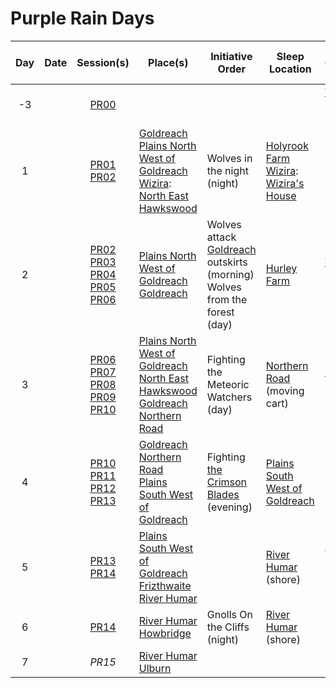 # Purple Rain Days

| Day | Date | Session(s) | Place(s) | Initiative Order | Sleep Location | Player Character Visions |
|:---:|---|:---:|---|---|---|---|
| -3 | | [PR00](sessions.md/PR00.md) | | | | [Thanea](../../astarus/people/thanea.md) Deva Dream 1 |
| 1 | | [PR01](sessions.md/PR01.md)<br />[PR02](sessions.md/PR02.md) | [Goldreach](../../astarus/civilisations/kingdom-of-astor/settlements/goldreach/README.md)<br />[Plains North West of Goldreach](../../astarus/places/wilderness/plains-north-west-of-goldreach.md)<br />[Wizira](../../astarus/people/wizira.md): [North East Hawkswood](../../astarus/places/wilderness/north-east-hawkswood.md) | Wolves in the night (night) | [Holyrook Farm](../../astarus/civilisations/kingdom-of-astor/settlements/goldreach/places/holyrook-farm.md)<br />[Wizira](../../astarus/people/wizira.md): [Wizira's House](../../astarus/civilisations/kingdom-of-astor/settlements/goldreach/places/wiziras-house.md) | |
| 2 | | [PR02](sessions.md/PR02.md)<br />[PR03](sessions.md/PR03.md)<br />[PR04](sessions.md/PR04.md)<br />[PR05](sessions.md/PR05.md)<br />[PR06](sessions.md/PR06.md) | [Plains North West of Goldreach](../../astarus/places/wilderness/plains-north-west-of-goldreach.md)<br />[Goldreach](../../astarus/civilisations/kingdom-of-astor/settlements/goldreach/README.md) | Wolves attack [Goldreach](../../astarus/civilisations/kingdom-of-astor/settlements/goldreach/README.md) outskirts (morning)<br />Wolves from the forest (day) | [Hurley Farm](../../astarus/civilisations/kingdom-of-astor/settlements/goldreach/places/hurley-farm.md) | [Thanea](../../astarus/people/thanea.md) Deva Dream 2 |
| 3 | | [PR06](sessions.md/PR06.md)<br />[PR07](sessions.md/PR07.md)<br />[PR08](sessions.md/PR08.md)<br />[PR09](sessions.md/PR09.md)<br />[PR10](sessions.md/PR10.md) | [Plains North West of Goldreach](../../astarus/places/wilderness/plains-north-west-of-goldreach.md)<br />[North East Hawkswood](../../astarus/places/wilderness/north-east-hawkswood.md)<br />[Goldreach](../../astarus/civilisations/kingdom-of-astor/settlements/goldreach/README.md)<br />[Northern Road](../../astarus/places/roads/northern-road.md) | Fighting the Meteoric Watchers (day) | [Northern Road](../../astarus/places/roads/northern-road.md) (moving cart) | [Saoirse](../../astarus/people/saoirse.md) Deva Dream 1 |
| 4 | | [PR10](sessions.md/PR10.md)<br />[PR11](sessions.md/PR11.md)<br />[PR12](sessions.md/PR12.md)<br />[PR13](sessions.md/PR13.md) | [Goldreach](../../astarus/civilisations/kingdom-of-astor/settlements/goldreach/README.md)<br />[Northern Road](../../astarus/places/roads/northern-road.md)<br />[Plains South West of Goldreach](../../astarus/places/wilderness/plains-south-west-of-goldreach.md) | Fighting [the Crimson Blades](../../astarus/civilisations/kingdom-of-astor/organisations/the-crimson-blades.md) (evening) | [Plains South West of Goldreach](../../astarus/places/wilderness/plains-south-west-of-goldreach.md) | |
| 5 | | [PR13](sessions.md/PR13.md)<br />[PR14](sessions.md/PR14.md) | [Plains South West of Goldreach](../../astarus/places/wilderness/plains-south-west-of-goldreach.md)<br />[Frizthwaite](../../astarus/places/villages/frizthwaite.md)<br />[River Humar](../../astarus/places/rivers-lakes/river-humar.md) | | [River Humar](../../astarus/places/rivers-lakes/river-humar.md) (shore) | Torbra Standing Stones 1 |
| 6 | | [PR14](sessions.md/PR14.md) | [River Humar](../../astarus/places/rivers-lakes/river-humar.md)<br />[Howbridge](../../astarus/places/towns/howbridge.md) | Gnolls On the Cliffs (night) | [River Humar](../../astarus/places/rivers-lakes/river-humar.md) (shore) | |
| 7 | | *PR15* | [River Humar](../../astarus/places/rivers-lakes/river-humar.md)<br />[Ulburn](../../astarus/places/villages/ulburn.md) | | | |
